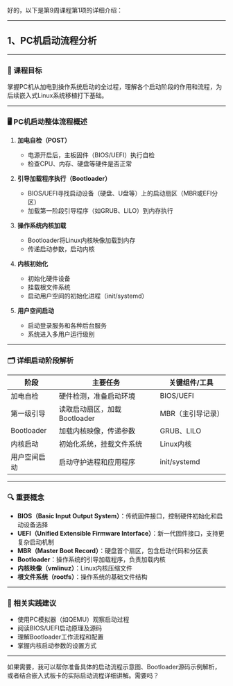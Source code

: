 好的，以下是第9周课程第1项的详细介绍：

---

## 1、PC机启动流程分析

---

### 🎯 课程目标

掌握PC机从加电到操作系统启动的全过程，理解各个启动阶段的作用和流程，为后续嵌入式Linux系统移植打下基础。

---

### 🖥️ PC机启动整体流程概述

1. **加电自检（POST）**

   * 电源开启后，主板固件（BIOS/UEFI）执行自检
   * 检查CPU、内存、硬盘等硬件是否正常

2. **引导加载程序执行（Bootloader）**

   * BIOS/UEFI寻找启动设备（硬盘、U盘等）上的启动扇区（MBR或EFI分区）
   * 加载第一阶段引导程序（如GRUB、LILO）到内存执行

3. **操作系统内核加载**

   * Bootloader将Linux内核映像加载到内存
   * 传递启动参数，启动内核

4. **内核初始化**

   * 初始化硬件设备
   * 挂载根文件系统
   * 启动用户空间的初始化进程（init/systemd）

5. **用户空间启动**

   * 启动登录服务和各种后台服务
   * 系统进入多用户运行级别

---

### 🗂️ 详细启动阶段解析

| 阶段         | 主要任务                | 关键组件/工具      |
| ---------- | ------------------- | ------------ |
| 加电自检       | 硬件检测，准备启动环境         | BIOS/UEFI    |
| 第一级引导      | 读取启动扇区，加载Bootloader | MBR（主引导记录）   |
| Bootloader | 加载内核映像，传递参数         | GRUB、LILO    |
| 内核启动       | 初始化系统，挂载文件系统        | Linux内核      |
| 用户空间启动     | 启动守护进程和应用程序         | init/systemd |

---

### 🔍 重要概念

* **BIOS（Basic Input Output System）**：传统固件接口，控制硬件初始化和启动设备选择
* **UEFI（Unified Extensible Firmware Interface）**：新一代固件接口，支持更复杂启动机制
* **MBR（Master Boot Record）**：硬盘首个扇区，包含启动代码和分区表
* **Bootloader**：操作系统的引导加载程序，负责加载内核
* **内核映像（vmlinuz）**：Linux内核压缩文件
* **根文件系统（rootfs）**：操作系统的基础文件结构

---

### 📌 相关实践建议

* 使用PC模拟器（如QEMU）观察启动过程
* 阅读BIOS/UEFI启动原理及源码
* 理解Bootloader工作流程和配置
* 掌握内核启动参数的设置方式

---

如果需要，我可以帮你准备具体的启动流程示意图、Bootloader源码示例解析，或者结合嵌入式板卡的实际启动流程详细讲解。需要吗？
